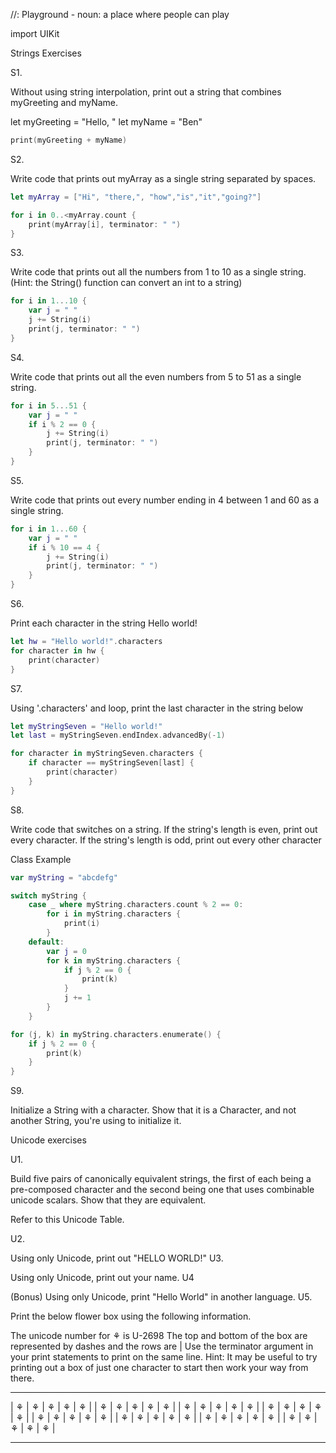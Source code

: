 //: Playground - noun: a place where people can play

import UIKit

Strings Exercises

S1.

Without using string interpolation, print out a string that combines myGreeting and myName.

let myGreeting = "Hello, "
let myName = "Ben"

```swift
print(myGreeting + myName)
```

S2.

Write code that prints out myArray as a single string separated by spaces.

```swift
let myArray = ["Hi", "there,", "how","is","it","going?"]

for i in 0..<myArray.count {
    print(myArray[i], terminator: " ")
}
```

S3.

Write code that prints out all the numbers from 1 to 10 as a single string. (Hint: the String() function can convert an int to a string)

```swift
for i in 1...10 {
    var j = " "
    j += String(i)
    print(j, terminator: " ")
}
```

S4.

Write code that prints out all the even numbers from 5 to 51 as a single string.

```swift
for i in 5...51 {
    var j = " "
    if i % 2 == 0 {
        j += String(i)
        print(j, terminator: " ")
    }
}
```

S5.

Write code that prints out every number ending in 4 between 1 and 60 as a single string.

```swift
for i in 1...60 {
    var j = " "
    if i % 10 == 4 {
        j += String(i)
        print(j, terminator: " ")
    }
}
```

S6.

Print each character in the string Hello world!

```swift
let hw = "Hello world!".characters
for character in hw {
    print(character)
}
```

S7.

Using '.characters' and loop, print the last character in the string below

```swift
let myStringSeven = "Hello world!"
let last = myStringSeven.endIndex.advancedBy(-1)

for character in myStringSeven.characters {
    if character == myStringSeven[last] {
        print(character)
    }
}
```

S8.

Write code that switches on a string. If the string's length is even, print out every character. If the string's length is odd, print out every other character

Class Example

```swift
var myString = "abcdefg"

switch myString {
    case _ where myString.characters.count % 2 == 0:
        for i in myString.characters {
            print(i)
        }
    default:
        var j = 0
        for k in myString.characters {
            if j % 2 == 0 {
                print(k)
            }
            j += 1
        }
    }

for (j, k) in myString.characters.enumerate() {
    if j % 2 == 0 {
        print(k)
    }
}
```

S9.

Initialize a String with a character. Show that it is a Character, and not another String, you're using to initialize it.

Unicode exercises

U1.

Build five pairs of canonically equivalent strings, the first of each being a pre-composed character and the second being one that uses combinable unicode scalars. Show that they are equivalent.

Refer to this Unicode Table.

U2.

Using only Unicode, print out "HELLO WORLD!"
U3.

Using only Unicode, print out your name.
U4

(Bonus) Using only Unicode, print "Hello World" in another language.
U5.

Print the below flower box using the following information.

The unicode number for ⚘ is U-2698
The top and bottom of the box are represented by dashes and the rows are |
Use the terminator argument in your print statements to print on the same line.
Hint: It may be useful to try printing out a box of just one character to start then work your way from there.
- - - - - - - - - - -
| ⚘ | ⚘ | ⚘ | ⚘ | ⚘ |
| ⚘ | ⚘ | ⚘ | ⚘ | ⚘ |
| ⚘ | ⚘ | ⚘ | ⚘ | ⚘ |
| ⚘ | ⚘ | ⚘ | ⚘ | ⚘ |
| ⚘ | ⚘ | ⚘ | ⚘ | ⚘ |
| ⚘ | ⚘ | ⚘ | ⚘ | ⚘ |
| ⚘ | ⚘ | ⚘ | ⚘ | ⚘ |
| ⚘ | ⚘ | ⚘ | ⚘ | ⚘ |
- - - - - - - - - - -
